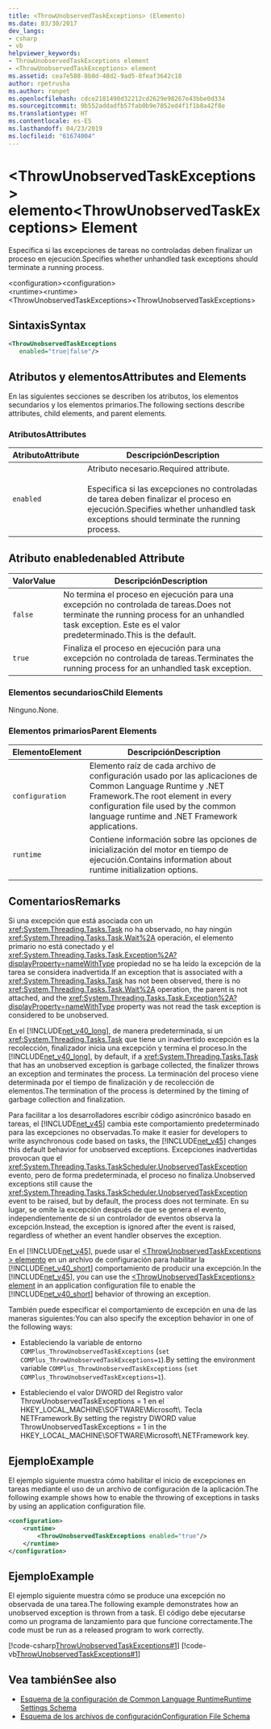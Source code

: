 ```yaml
---
title: <ThrowUnobservedTaskExceptions> (Elemento)
ms.date: 03/30/2017
dev_langs:
- csharp
- vb
helpviewer_keywords:
- ThrowUnobservedTaskExceptions element
- <ThrowUnobservedTaskExceptions> element
ms.assetid: cea7e588-8b8d-48d2-9ad5-8feaf3642c18
author: rpetrusha
ms.author: ronpet
ms.openlocfilehash: cdce2181490d32212cd2629e98267e43bbe0d334
ms.sourcegitcommit: 9b552addadfb57fab0b9e7852ed4f1f1b8a42f8e
ms.translationtype: HT
ms.contentlocale: es-ES
ms.lasthandoff: 04/23/2019
ms.locfileid: "61674004"
---
```

# <a name="throwunobservedtaskexceptions-element"></a><span data-ttu-id="bdda8-102">\<ThrowUnobservedTaskExceptions > elemento</span><span class="sxs-lookup"><span data-stu-id="bdda8-102">\<ThrowUnobservedTaskExceptions> Element</span></span>
<span data-ttu-id="bdda8-103">Especifica si las excepciones de tareas no controladas deben finalizar un proceso en ejecución.</span><span class="sxs-lookup"><span data-stu-id="bdda8-103">Specifies whether unhandled task exceptions should terminate a running process.</span></span>  
  
 <span data-ttu-id="bdda8-104">\<configuration></span><span class="sxs-lookup"><span data-stu-id="bdda8-104">\<configuration></span></span>  
<span data-ttu-id="bdda8-105">\<runtime></span><span class="sxs-lookup"><span data-stu-id="bdda8-105">\<runtime></span></span>  
<span data-ttu-id="bdda8-106">\<ThrowUnobservedTaskExceptions></span><span class="sxs-lookup"><span data-stu-id="bdda8-106">\<ThrowUnobservedTaskExceptions></span></span>  
  
## <a name="syntax"></a><span data-ttu-id="bdda8-107">Sintaxis</span><span class="sxs-lookup"><span data-stu-id="bdda8-107">Syntax</span></span>  
  
```xml  
<ThrowUnobservedTaskExceptions  
   enabled="true|false"/>  
```  
  
## <a name="attributes-and-elements"></a><span data-ttu-id="bdda8-108">Atributos y elementos</span><span class="sxs-lookup"><span data-stu-id="bdda8-108">Attributes and Elements</span></span>  
 <span data-ttu-id="bdda8-109">En las siguientes secciones se describen los atributos, los elementos secundarios y los elementos primarios.</span><span class="sxs-lookup"><span data-stu-id="bdda8-109">The following sections describe attributes, child elements, and parent elements.</span></span>  
  
### <a name="attributes"></a><span data-ttu-id="bdda8-110">Atributos</span><span class="sxs-lookup"><span data-stu-id="bdda8-110">Attributes</span></span>  
  
|<span data-ttu-id="bdda8-111">Atributo</span><span class="sxs-lookup"><span data-stu-id="bdda8-111">Attribute</span></span>|<span data-ttu-id="bdda8-112">Descripción</span><span class="sxs-lookup"><span data-stu-id="bdda8-112">Description</span></span>|  
|---------------|-----------------|  
|`enabled`|<span data-ttu-id="bdda8-113">Atributo necesario.</span><span class="sxs-lookup"><span data-stu-id="bdda8-113">Required attribute.</span></span><br /><br /> <span data-ttu-id="bdda8-114">Especifica si las excepciones no controladas de tarea deben finalizar el proceso en ejecución.</span><span class="sxs-lookup"><span data-stu-id="bdda8-114">Specifies whether unhandled task exceptions should terminate the running process.</span></span>|  
  
## <a name="enabled-attribute"></a><span data-ttu-id="bdda8-115">Atributo enabled</span><span class="sxs-lookup"><span data-stu-id="bdda8-115">enabled Attribute</span></span>  
  
|<span data-ttu-id="bdda8-116">Valor</span><span class="sxs-lookup"><span data-stu-id="bdda8-116">Value</span></span>|<span data-ttu-id="bdda8-117">Descripción</span><span class="sxs-lookup"><span data-stu-id="bdda8-117">Description</span></span>|  
|-----------|-----------------|  
|`false`|<span data-ttu-id="bdda8-118">No termina el proceso en ejecución para una excepción no controlada de tareas.</span><span class="sxs-lookup"><span data-stu-id="bdda8-118">Does not terminate the running process for an unhandled task exception.</span></span> <span data-ttu-id="bdda8-119">Este es el valor predeterminado.</span><span class="sxs-lookup"><span data-stu-id="bdda8-119">This is the default.</span></span>|  
|`true`|<span data-ttu-id="bdda8-120">Finaliza el proceso en ejecución para una excepción no controlada de tareas.</span><span class="sxs-lookup"><span data-stu-id="bdda8-120">Terminates the running process for an unhandled task exception.</span></span>|  
  
### <a name="child-elements"></a><span data-ttu-id="bdda8-121">Elementos secundarios</span><span class="sxs-lookup"><span data-stu-id="bdda8-121">Child Elements</span></span>  
 <span data-ttu-id="bdda8-122">Ninguno.</span><span class="sxs-lookup"><span data-stu-id="bdda8-122">None.</span></span>  
  
### <a name="parent-elements"></a><span data-ttu-id="bdda8-123">Elementos primarios</span><span class="sxs-lookup"><span data-stu-id="bdda8-123">Parent Elements</span></span>  
  
|<span data-ttu-id="bdda8-124">Elemento</span><span class="sxs-lookup"><span data-stu-id="bdda8-124">Element</span></span>|<span data-ttu-id="bdda8-125">Descripción</span><span class="sxs-lookup"><span data-stu-id="bdda8-125">Description</span></span>|  
|-------------|-----------------|  
|`configuration`|<span data-ttu-id="bdda8-126">Elemento raíz de cada archivo de configuración usado por las aplicaciones de Common Language Runtime y .NET Framework.</span><span class="sxs-lookup"><span data-stu-id="bdda8-126">The root element in every configuration file used by the common language runtime and .NET Framework applications.</span></span>|  
|`runtime`|<span data-ttu-id="bdda8-127">Contiene información sobre las opciones de inicialización del motor en tiempo de ejecución.</span><span class="sxs-lookup"><span data-stu-id="bdda8-127">Contains information about runtime initialization options.</span></span>|  
|||  
  
## <a name="remarks"></a><span data-ttu-id="bdda8-128">Comentarios</span><span class="sxs-lookup"><span data-stu-id="bdda8-128">Remarks</span></span>  
 <span data-ttu-id="bdda8-129">Si una excepción que está asociada con un <xref:System.Threading.Tasks.Task> no ha observado, no hay ningún <xref:System.Threading.Tasks.Task.Wait%2A> operación, el elemento primario no está conectado y el <xref:System.Threading.Tasks.Task.Exception%2A?displayProperty=nameWithType> propiedad no se ha leído la excepción de la tarea se considera inadvertida.</span><span class="sxs-lookup"><span data-stu-id="bdda8-129">If an exception that is associated with a <xref:System.Threading.Tasks.Task> has not been observed, there is no <xref:System.Threading.Tasks.Task.Wait%2A> operation, the parent is not attached, and the <xref:System.Threading.Tasks.Task.Exception%2A?displayProperty=nameWithType> property was not read the task exception is considered to be unobserved.</span></span>  
  
 <span data-ttu-id="bdda8-130">En el [!INCLUDE[net_v40_long](../../../../../includes/net-v40-long-md.md)], de manera predeterminada, si un <xref:System.Threading.Tasks.Task> que tiene un inadvertido excepción es la recolección, finalizador inicia una excepción y termina el proceso.</span><span class="sxs-lookup"><span data-stu-id="bdda8-130">In the [!INCLUDE[net_v40_long](../../../../../includes/net-v40-long-md.md)], by default, if a <xref:System.Threading.Tasks.Task> that has an unobserved exception is garbage collected, the finalizer throws an exception and terminates the process.</span></span> <span data-ttu-id="bdda8-131">La terminación del proceso viene determinada por el tiempo de finalización y de recolección de elementos.</span><span class="sxs-lookup"><span data-stu-id="bdda8-131">The termination of the process is determined by the timing of garbage collection and finalization.</span></span>  
  
 <span data-ttu-id="bdda8-132">Para facilitar a los desarrolladores escribir código asincrónico basado en tareas, el [!INCLUDE[net_v45](../../../../../includes/net-v45-md.md)] cambia este comportamiento predeterminado para las excepciones no observadas.</span><span class="sxs-lookup"><span data-stu-id="bdda8-132">To make it easier for developers to write asynchronous code based on tasks, the [!INCLUDE[net_v45](../../../../../includes/net-v45-md.md)] changes this default behavior for unobserved exceptions.</span></span> <span data-ttu-id="bdda8-133">Excepciones inadvertidas provocan que el <xref:System.Threading.Tasks.TaskScheduler.UnobservedTaskException> evento, pero de forma predeterminada, el proceso no finaliza.</span><span class="sxs-lookup"><span data-stu-id="bdda8-133">Unobserved exceptions still cause the <xref:System.Threading.Tasks.TaskScheduler.UnobservedTaskException> event to be raised, but by default, the process does not terminate.</span></span> <span data-ttu-id="bdda8-134">En su lugar, se omite la excepción después de que se genera el evento, independientemente de si un controlador de eventos observa la excepción.</span><span class="sxs-lookup"><span data-stu-id="bdda8-134">Instead, the exception is ignored after the event is raised, regardless of whether an event handler observes the exception.</span></span>  
  
 <span data-ttu-id="bdda8-135">En el [!INCLUDE[net_v45](../../../../../includes/net-v45-md.md)], puede usar el [ \<ThrowUnobservedTaskExceptions > elemento](../../../../../docs/framework/configure-apps/file-schema/runtime/throwunobservedtaskexceptions-element.md) en un archivo de configuración para habilitar la [!INCLUDE[net_v40_short](../../../../../includes/net-v40-short-md.md)] comportamiento de producir una excepción.</span><span class="sxs-lookup"><span data-stu-id="bdda8-135">In the [!INCLUDE[net_v45](../../../../../includes/net-v45-md.md)], you can use the [\<ThrowUnobservedTaskExceptions> element](../../../../../docs/framework/configure-apps/file-schema/runtime/throwunobservedtaskexceptions-element.md) in an application configuration file to enable the [!INCLUDE[net_v40_short](../../../../../includes/net-v40-short-md.md)] behavior of throwing an exception.</span></span>  
  
 <span data-ttu-id="bdda8-136">También puede especificar el comportamiento de excepción en una de las maneras siguientes:</span><span class="sxs-lookup"><span data-stu-id="bdda8-136">You can also specify the exception behavior in one of the following ways:</span></span>  
  
- <span data-ttu-id="bdda8-137">Estableciendo la variable de entorno `COMPlus_ThrowUnobservedTaskExceptions` (`set COMPlus_ThrowUnobservedTaskExceptions=1`).</span><span class="sxs-lookup"><span data-stu-id="bdda8-137">By setting the environment variable `COMPlus_ThrowUnobservedTaskExceptions` (`set COMPlus_ThrowUnobservedTaskExceptions=1`).</span></span>  
  
- <span data-ttu-id="bdda8-138">Estableciendo el valor DWORD del Registro valor ThrowUnobservedTaskExceptions = 1 en el HKEY_LOCAL_MACHINE\SOFTWARE\Microsoft\\. Tecla NETFramework.</span><span class="sxs-lookup"><span data-stu-id="bdda8-138">By setting the registry DWORD value ThrowUnobservedTaskExceptions = 1 in the HKEY_LOCAL_MACHINE\SOFTWARE\Microsoft\\.NETFramework key.</span></span>  
  
## <a name="example"></a><span data-ttu-id="bdda8-139">Ejemplo</span><span class="sxs-lookup"><span data-stu-id="bdda8-139">Example</span></span>  
 <span data-ttu-id="bdda8-140">El ejemplo siguiente muestra cómo habilitar el inicio de excepciones en tareas mediante el uso de un archivo de configuración de la aplicación.</span><span class="sxs-lookup"><span data-stu-id="bdda8-140">The following example shows how to enable the throwing of exceptions in tasks by using an application configuration file.</span></span>  
  
```xml  
<configuration>   
    <runtime>   
        <ThrowUnobservedTaskExceptions enabled="true"/>   
    </runtime>   
</configuration>  
```  
  
## <a name="example"></a><span data-ttu-id="bdda8-141">Ejemplo</span><span class="sxs-lookup"><span data-stu-id="bdda8-141">Example</span></span>  
 <span data-ttu-id="bdda8-142">El ejemplo siguiente muestra cómo se produce una excepción no observada de una tarea.</span><span class="sxs-lookup"><span data-stu-id="bdda8-142">The following example demonstrates how an unobserved exception is thrown from a task.</span></span> <span data-ttu-id="bdda8-143">El código debe ejecutarse como un programa de lanzamiento para que funcione correctamente.</span><span class="sxs-lookup"><span data-stu-id="bdda8-143">The code must be run as a released program to work correctly.</span></span>  
  
 [!code-csharp[ThrowUnobservedTaskExceptions#1](../../../../../samples/snippets/csharp/VS_Snippets_CLR/throwunobservedtaskexceptions/cs/program.cs#1)]
 [!code-vb[ThrowUnobservedTaskExceptions#1](../../../../../samples/snippets/visualbasic/VS_Snippets_CLR/throwunobservedtaskexceptions/vb/program.vb#1)]  
  
## <a name="see-also"></a><span data-ttu-id="bdda8-144">Vea también</span><span class="sxs-lookup"><span data-stu-id="bdda8-144">See also</span></span>

- [<span data-ttu-id="bdda8-145">Esquema de la configuración de Common Language Runtime</span><span class="sxs-lookup"><span data-stu-id="bdda8-145">Runtime Settings Schema</span></span>](../../../../../docs/framework/configure-apps/file-schema/runtime/index.md)
- [<span data-ttu-id="bdda8-146">Esquema de los archivos de configuración</span><span class="sxs-lookup"><span data-stu-id="bdda8-146">Configuration File Schema</span></span>](../../../../../docs/framework/configure-apps/file-schema/index.md)
